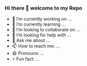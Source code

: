 ### Hi there 👋 welcome to my Repo

- 🔭 I’m currently working on ...
- 🌱 I’m currently learning ...
- 👯 I’m looking to collaborate on ...
- 🤔 I’m looking for help with ...
- 💬 Ask me about ...
- 📫 How to reach me: ...
- 😄 Pronouns: ...
- ⚡ Fun fact: ...

<!--
**deepaka22/deepaka22** is a ✨ _special_ ✨ repository because its `README.md` (this file) appears on your GitHub profile.

Here are some ideas to get you started:


-->
